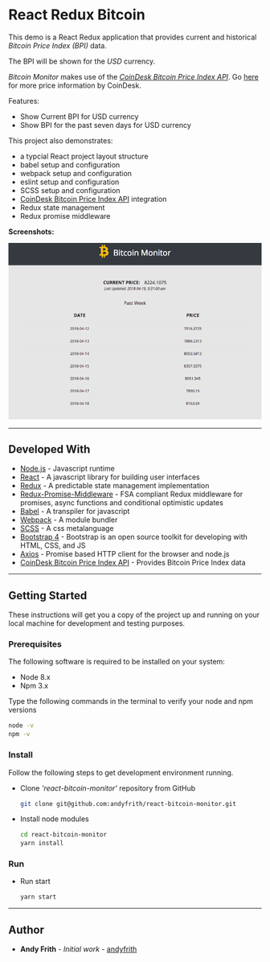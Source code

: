 # React Redux Bitcoin

This demo is a React Redux application that provides current and historical _Bitcoin Price Index (BPI)_ data.

The BPI will be shown for the _USD_ currency.

_Bitcoin Monitor_ makes use of the _[CoinDesk Bitcoin Price Index API]_. Go [here](https://www.coindesk.com/price/) for more price information by CoinDesk.

Features:

* Show Current BPI for USD currency
* Show BPI for the past seven days for USD currency

This project also demonstrates:

* a typcial React project layout structure
* babel setup and configuration
* webpack setup and configuration
* eslint setup and configuration
* SCSS setup and configuration
* [CoinDesk Bitcoin Price Index API] integration
* Redux state management
* Redux promise middleware

**Screenshots:**

![](https://github.com/andyfrith/react-bitcoin-monitor/blob/master/public/img/ReactBitcoinMonitor.png)

---

## Developed With

* [Node.js](https://nodejs.org/en/) - Javascript runtime
* [React](https://reactjs.org/) - A javascript library for building user interfaces
* [Redux](https://redux.js.org/) - A predictable state management implementation
* [Redux-Promise-Middleware](https://github.com/pburtchaell/redux-promise-middleware) - FSA compliant Redux middleware for promises, async functions and conditional optimistic updates
* [Babel](https://babeljs.io/) - A transpiler for javascript
* [Webpack](https://webpack.js.org/) - A module bundler
* [SCSS](http://sass-lang.com/) - A css metalanguage
* [Bootstrap 4](https://getbootstrap.com/) - Bootstrap is an open source toolkit for developing with HTML, CSS, and JS
* [Axios](https://github.com/axios/axios) - Promise based HTTP client for the browser and node.js
* [CoinDesk Bitcoin Price Index API] - Provides Bitcoin Price Index data

---

## Getting Started

These instructions will get you a copy of the project up and running on your local machine for development and testing purposes.

### Prerequisites

The following software is required to be installed on your system:

* Node 8.x
* Npm 3.x

Type the following commands in the terminal to verify your node and npm versions

```bash
node -v
npm -v
```

### Install

Follow the following steps to get development environment running.

* Clone _'react-bitcoin-monitor'_ repository from GitHub

  ```bash
  git clone git@github.com:andyfrith/react-bitcoin-monitor.git
  ```

* Install node modules

  ```bash
  cd react-bitcoin-monitor
  yarn install
  ```

### Run

* Run start

  ```bash
  yarn start
  ```

---

## Author

* **Andy Frith** - _Initial work_ - [andyfrith](https://github.com/andyfrith)

[coindesk bitcoin price index api]: https://www.coindesk.com/api/
